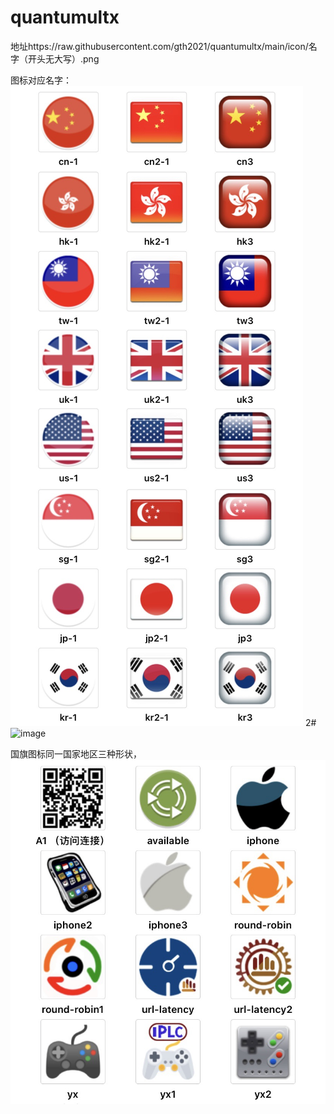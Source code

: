 # quantumultx

地址https://raw.githubusercontent.com/gth2021/quantumultx/main/icon/名字（开头无大写）.png

图标对应名字：
![image](https://github.com/gth2021/quantumultx/blob/main/icon/z2.JPEG)
2#
![image](https://raw.githubusercontent.com/gth2021/quantumultx/main/icon/z3.JPEG)

国旗图标同一国家地区三种形状，
![image](https://raw.githubusercontent.com/gth2021/quantumultx/main/icon/z1.JPEG)
